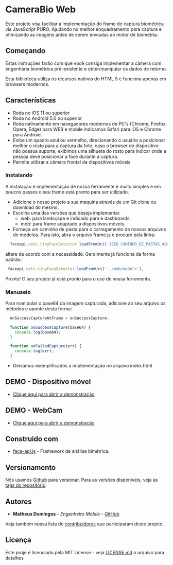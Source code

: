 # CameraBio Web

Este projeto visa facilitar a implementação do frame de captura biométrica via JavaScript PURO. Ajudando no melhor enquadramento para captura e otimizando as imagens antes de serem enviadas ao motor de biometria.  

## Começando

Estas instruções farão com que você consiga implementar a câmera com engenharia biométrica pré-existente e obter/manipular os dados de retorno.
 
Esta biblioteca utiliza os recursos nativos do HTML 5 e funciona apenas em browsers modernos.

 ## Características
- Roda no iOS 11 ou superior
- Roda no Android 5.0 ou superior
- Roda nativamente em navegadores modernos de PC's (Chrome, Firefox, Opera, Edge) para WEB e mobile indicamos Safari para iOS e Chrome para Android. 
- Exibe um quadro azul ou vermelho, direcionando o usuário a posicionar melhor o rosto para a captura da foto, caso o browser do dispositivo não possua suporte, exibimos uma silhueta do rosto para indicar onde a pessoa deve posicionar a face durante a captura.
- Permite utilizar a câmera frontal de dispositivos móveis
 
### Instalando

A instalação e implementação de nossa ferramente é muito simples e em poucos passos o seu frame está pronto para ser utilizado. 

- Adicione o nosso projeto a sua maquina através de um Git clone ou download do mesmo. 
- Escolha uma das versões que deseja implementar. 
  - web: para landscape e indicado para e dashboards. 
  - mob: para frame adaptado a dispositivos móveis.
- Forneça um caminho de pasta para o carregamento de nossos arquivos de modelos. Para isto, abra o arquivo frame.js e procure pela linha:

```javascript
  faceapi.nets.tinyFaceDetector.loadFromUri('{SEU_CAMINHO_DE_PASTAS_AQUI}/mob/models'),
````
 altere de acordo com a necessidade. Geralmente já funciona da forma padrão:
 ```javascript
  faceapi.nets.tinyFaceDetector.loadFromUri('../mob/models'),
```

Pronto! O seu projeto já está pronto para o uso de nossa ferramenta. 

### Manuseio

Para manipular o base64 da imagem capturada, adicione ao seu arquivo os métodos e aponte desta forma:

  ```javascript
    onSuccessCaptureAtFrame = onSuccessCapture;

    function onSuccessCapture(base64) {
      console.log(base64);
    }

    function onFailedCapture(err) {
      console.log(err);
    }
```
 - Deixamos exemplificados a implementação no arquivo index.html
 

## DEMO - Dispositivo móvel

* [Clique aqui para abrir a demonstração](https://crediariohomolog.acesso.io/camerabio-web/mob/)

## DEMO - WebCam

* [Clique aqui para abrir a demonstração](https://crediariohomolog.acesso.io/camerabio-web/web/)

## Construido com

* [face-api.js](https://github.com/justadudewhohacks/face-api.js) - Framework de análise bimétrica.


## Versionamento

Nós usamos [Github](https://github.com/) para versionar. Para as versões disponíveis, veja as [tags do repositório](https://github.com/acesso-io/camerabio-android/releases). 

## Autores

* **Matheus Domingos** - *Engenheiro Mobile* - [GitHub](https://github.com/MatheusDomingos)

Veja também nossa lista de [contribuidores](https://github.com/acesso-io/camerabio-android/graphs/contributors) que participaram deste projeto.

## Licença

Este proje é licenciado pela MIT License - veja [LICENSE.md](LICENSE.md) o arquivo para detalhes
